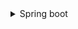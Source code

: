 <details>
<summary>Spring boot</summary>

1. [Get started with Java and Spring Boot in VS Code!](https://youtube.com/shorts/npEOMJrB9dc?feature=share)
1.
1. [스프링 입문 - 코드로 배우는 스프링 부트, 웹 MVC, DB 접근 기술](https://youtube.com/playlist?list=PLumVmq_uRGHgBrimIp2-7MCnoPUskVMnd)
1. [누구나 따라하면 되는 API 서버 만들기 가시죠~ (자바 스프링 부트 버전) Java Spring Boot](https://youtu.be/v3C5VMc_yGA)
1. ['스프링'과 '스프링 부트'의 차이 [ 스프링 부트 (Spring Boot) ]](https://youtu.be/YSsl5-q2BR4)

</details>
